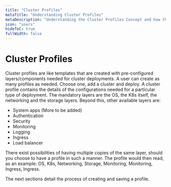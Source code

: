 ```yaml
---
title: "Cluster Profiles"
metaTitle: "Understanding Cluster Profiles"
metaDescription: "Understanding the Cluster Profiles Concept and how they make Spectro Cloud powerful"
icon: "users"
hideToC: true
fullWidth: false
---
```


# Cluster Profiles

Cluster profiles are like templates that are created with pre-configured layers/components needed for cluster deployments. A user can create as many profiles as needed. Choose one, add a cluster and deploy. A cluster profile contains the details of the configurations needed for a particular type of deployment. The mandatory layers are the OS, the K8s itself, the networking and the storage layers. Beyond this, other available layers are:

- System apps (More to be added)
- Authentication
- Security
- Monitoring
- Logging
- Ingress
- Load balancer

There exist possibilities of having multiple copies of the same layer, should you choose to have a profile in such a manner. The profile would then read, as an example: OS, K8s, Networking, Storage, Monitoring, Monitoring, Ingress, Ingress.

The next sections detail the process of creating and saving a profile.

